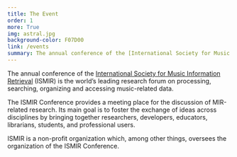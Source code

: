 ```yaml
---
title: The Event
order: 1
more: True
img: astral.jpg
background-color: F07D00
link: /events
summary: The annual conference of the [International Society for Music Information Retrieval](http://ismir.net/) (ISMIR) is the world’s leading research forum on processing, searching, organizing and accessing music-related data.
---
```


The annual conference of the [International Society for Music Information Retrieval](http://ismir.net/) (ISMIR) is the world’s leading research forum on processing, searching, organizing and accessing music-related data.

The ISMIR Conference provides a meeting place for the discussion of MIR-related research. Its main goal is to foster the exchange of ideas across disciplines by bringing together researchers, developers, educators, librarians, students, and professional users.

ISMIR is a non-profit organization which, among other things, oversees the organization of the ISMIR Conference.
